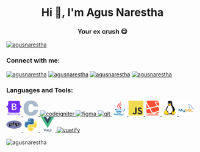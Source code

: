 <h1 align="center">Hi 👋, I'm Agus Narestha</h1>
<h3 align="center">Your ex crush 😋</h3>

<p align="left"> <a href="https://twitter.com/agusnarestha" target="blank"><img src="https://img.shields.io/twitter/follow/agusnarestha?logo=twitter&style=for-the-badge" alt="agusnarestha" /></a> </p>

<h3 align="left">Connect with me:</h3>
<p align="left">
<a href="https://twitter.com/agusnarestha" target="blank"><img align="center" src="https://cdn.jsdelivr.net/npm/simple-icons@3.0.1/icons/twitter.svg" alt="agusnarestha" height="30" width="40" /></a>
<a href="https://linkedin.com/in/agusnarestha" target="blank"><img align="center" src="https://cdn.jsdelivr.net/npm/simple-icons@3.0.1/icons/linkedin.svg" alt="agusnarestha" height="30" width="40" /></a>
<a href="https://fb.com/agusnarestha" target="blank"><img align="center" src="https://cdn.jsdelivr.net/npm/simple-icons@3.0.1/icons/facebook.svg" alt="agusnarestha" height="30" width="40" /></a>
<a href="https://instagram.com/agusnarestha" target="blank"><img align="center" src="https://cdn.jsdelivr.net/npm/simple-icons@3.0.1/icons/instagram.svg" alt="agusnarestha" height="30" width="40" /></a>
</p>

<h3 align="left">Languages and Tools:</h3>
<p align="left"> <a href="https://getbootstrap.com" target="_blank"> <img src="https://raw.githubusercontent.com/devicons/devicon/master/icons/bootstrap/bootstrap-plain-wordmark.svg" alt="bootstrap" width="40" height="40"/> </a> <a href="https://www.cprogramming.com/" target="_blank"> <img src="https://raw.githubusercontent.com/devicons/devicon/master/icons/c/c-original.svg" alt="c" width="40" height="40"/> </a> <a href="https://codeigniter.com" target="_blank"> <img src="https://cdn.worldvectorlogo.com/logos/codeigniter.svg" alt="codeigniter" width="40" height="40"/> </a> <a href="https://www.figma.com/" target="_blank"> <img src="https://www.vectorlogo.zone/logos/figma/figma-icon.svg" alt="figma" width="40" height="40"/> </a> <a href="https://git-scm.com/" target="_blank"> <img src="https://www.vectorlogo.zone/logos/git-scm/git-scm-icon.svg" alt="git" width="40" height="40"/> </a> <a href="https://www.java.com" target="_blank"> <img src="https://raw.githubusercontent.com/devicons/devicon/master/icons/java/java-original.svg" alt="java" width="40" height="40"/> </a> <a href="https://developer.mozilla.org/en-US/docs/Web/JavaScript" target="_blank"> <img src="https://raw.githubusercontent.com/devicons/devicon/master/icons/javascript/javascript-original.svg" alt="javascript" width="40" height="40"/> </a> <a href="https://laravel.com/" target="_blank"> <img src="https://raw.githubusercontent.com/devicons/devicon/master/icons/laravel/laravel-plain-wordmark.svg" alt="laravel" width="40" height="40"/> </a> <a href="https://www.linux.org/" target="_blank"> <img src="https://raw.githubusercontent.com/devicons/devicon/master/icons/linux/linux-original.svg" alt="linux" width="40" height="40"/> </a> <a href="https://www.mysql.com/" target="_blank"> <img src="https://raw.githubusercontent.com/devicons/devicon/master/icons/mysql/mysql-original-wordmark.svg" alt="mysql" width="40" height="40"/> </a> <a href="https://www.php.net" target="_blank"> <img src="https://raw.githubusercontent.com/devicons/devicon/master/icons/php/php-original.svg" alt="php" width="40" height="40"/> </a> <a href="https://www.python.org" target="_blank"> <img src="https://raw.githubusercontent.com/devicons/devicon/master/icons/python/python-original.svg" alt="python" width="40" height="40"/> </a> <a href="https://vuejs.org/" target="_blank"> <img src="https://raw.githubusercontent.com/devicons/devicon/master/icons/vuejs/vuejs-original-wordmark.svg" alt="vuejs" width="40" height="40"/> </a> <a href="https://vuetifyjs.com/en/" target="_blank"> <img src="https://bestofjs.org/logos/vuetify.svg" alt="vuetify" width="40" height="40"/> </a> </p>

<p><img align="center" src="https://github-readme-stats.vercel.app/api/top-langs?username=agusnarestha&show_icons=true&locale=en&layout=compact" alt="agusnarestha" /></p>
